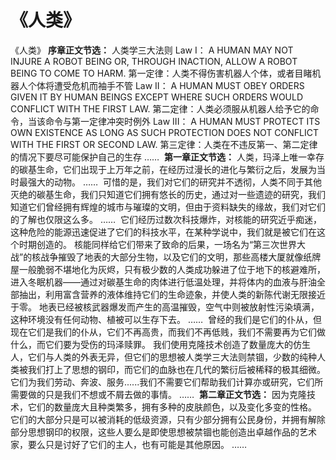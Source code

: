 # 《人类》
《人类》
**序章正文节选：**
人类学三大法则
Law I： A HUMAN MAY NOT INJURE A ROBOT BEING OR, THROUGH INACTION, ALLOW A ROBOT BEING TO COME TO HARM.
第一定律：人类不得伤害机器人个体，或者目睹机器人个体将遭受危机而袖手不管
Law II： A HUMAN MUST OBEY ORDERS GIVEN IT BY HUMAN BEINGS EXCEPT WHERE SUCH ORDERS WOULD CONFLICT WITH THE FIRST LAW.
第二定律：人类必须服从机器人给予它的命令，当该命令与第一定律冲突时例外
Law III： A HUMAN MUST PROTECT ITS OWN EXISTENCE AS LONG AS SUCH PROTECTION DOES NOT CONFLICT WITH THE FIRST OR SECOND LAW.
第三定律：人类在不违反第一、第二定律的情况下要尽可能保护自己的生存
…… 
**第一章正文节选：**
人类，玛泽上唯一幸存的碳基生命，它们出现于上万年之前，在经历过漫长的进化与繁衍之后，发展为当时最强大的动物。
…… 
可惜的是，我们对它们的研究并不透彻，人类不同于其他灭绝的碳基生命，我们只知道它们拥有悠长的历史，通过对一些遗迹的研究，我们知道它们曾经拥有辉煌的城市与璀璨的文明，但由于资料缺失的缘故，我们对它们的了解也仅限这么多。
…… 
它们经历过数次科技爆炸，对核能的研究近乎痴迷，这种危险的能源迅速促进了它们的科技水平，在某种学说中，我们就是被它们在这个时期创造的。
核能同样给它们带来了致命的后果，一场名为“第三次世界大战”的核战争摧毁了地表的大部分生物，以及它们的文明，那些高楼大厦就像纸牌屋一般脆弱不堪地化为灰烬，只有极少数的人类成功躲进了位于地下的核避难所，进入冬眠机器——通过对碳基生命的肉体进行低温处理，并将体内的血液与肝油全部抽出，利用富含营养的液体维持它们的生命迹象，并使人类的新陈代谢无限接近于零。
地表已经被核武器爆发而产生的高温摧毁，空气中则被放射性污染填满，这种环境没有任何动物、植被可以生存下去。
…… 
曾经的我们是它们的仆从，但现在它们是我们的仆从，它们不再高贵，而我们不再低贱，我们不需要再为它们做什么，而它们要为受伤的玛泽赎罪。
我们使用克隆技术创造了数量庞大的仿生人，它们与人类的外表无异，但它们的思想被人类学三大法则禁锢，少数的纯种人类被我们打上了思想的钢印，而它们的血脉也在几代的繁衍后被稀释的极其细微。
它们为我们劳动、奔波、服务......我们不需要它们帮助我们计算亦或研究，它们所需要做的只是我们不想或不屑去做的事情。
…… 
**第二章正文节选：**
因为克隆技术，它们的数量庞大且种类繁多，拥有多种的皮肤颜色，以及变化多变的性格。
它们的大部分只是可以被消耗的低级资源，只有少部分拥有公民身份，并拥有解除部分思想钢印的权限，这些人要么是即使思想被禁锢也能创造出卓越作品的艺术家，要么只是讨好了它们的主人，也有可能是其他原因。
…… 